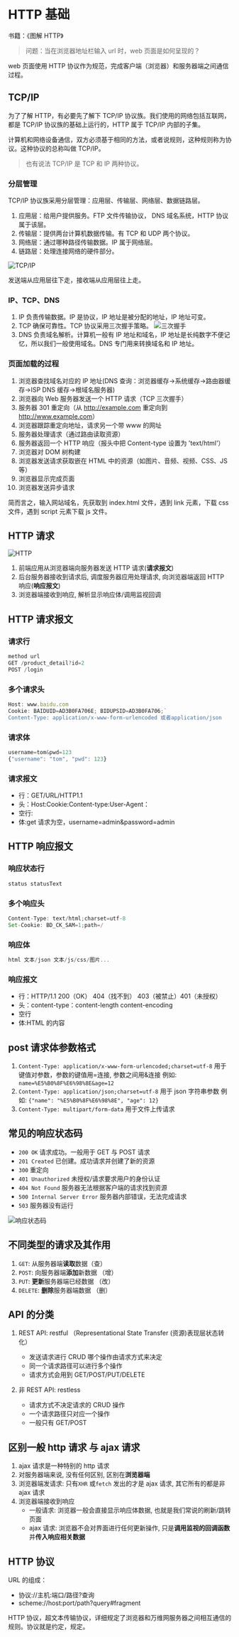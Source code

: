 # HTTP 基础

书籍：《图解 HTTP》

> 问题：当在浏览器地址栏输入 url 时，web 页面是如何呈现的？

web 页面使用 HTTP 协议作为规范，完成客户端（浏览器）和服务器端之间通信过程。

## TCP/IP

为了了解 HTTP，有必要先了解下 TCP/IP 协议族。我们使用的网络包括互联网，都是 TCP/IP 协议族的基础上运行的，HTTP 属于 TCP/IP 内部的子集。

计算机和网络设备通信，双方必须基于相同的方法，或者说规则，这种规则称为协议。这种协议的总称叫做 TCP/IP。

> 也有说法 TCP/IP 是 TCP 和 IP 两种协议。

### 分层管理

TCP/IP 协议族采用分层管理：应用层、传输层、网络层、数据链路层。

1. 应用层：给用户提供服务。FTP 文件传输协议， DNS 域名系统，HTTP 协议属于该层。
2. 传输层：提供两台计算机数据传输。有 TCP 和 UDP 两个协议。
3. 网络层：通过哪种路径传输数据。IP 属于网络层。
4. 链路层：处理连接网络的硬件部分。

![TCP/IP](./images/TCP_IP.png)

发送端从应用层往下走，接收端从应用层往上走。

### IP、TCP、DNS

1. IP 负责传输数据。IP 是协议，IP 地址是被分配的地址，IP 地址可变。
2. TCP 确保可靠性。TCP 协议采用三次握手策略。
   ![三次握手](./images/three_way.png)
3. DNS 负责域名解析。计算机一般有 IP 地址和域名，IP 地址是长纯数字不便记忆，所以我们一般使用域名。DNS 专门用来转换域名和 IP 地址。

### 页面加载的过程

1. 浏览器查找域名对应的 IP 地址(DNS 查询：浏览器缓存->系统缓存->路由器缓存->ISP DNS 缓存->根域名服务器)
2. 浏览器向 Web 服务器发送一个 HTTP 请求（TCP 三次握手）
3. 服务器 301 重定向（从 <http://example.com> 重定向到 <http://www.example.com>）
4. 浏览器跟踪重定向地址，请求另一个带 www 的网址
5. 服务器处理请求（通过路由读取资源）
6. 服务器返回一个 HTTP 响应（报头中把 Content-type 设置为 'text/html'）
7. 浏览器对 DOM 树构建
8. 浏览器发送请求获取嵌在 HTML 中的资源（如图片、音频、视频、CSS、JS 等）
9. 浏览器显示完成页面
10. 浏览器发送异步请求

简而言之，输入网站域名，先获取到 index.html 文件，遇到 link 元素，下载 css 文件，遇到 script 元素下载 js 文件。

## HTTP 请求

![HTTP](./images/HTTP.png)

1. 前端应用从浏览器端向服务器发送 HTTP 请求(**请求报文**)
2. 后台服务器接收到请求后, 调度服务器应用处理请求, 向浏览器端返回 HTTP 响应(**响应报文**)
3. 浏览器端接收到响应, 解析显示响应体/调用监视回调

## HTTP 请求报文

### 请求行

```js
method url
GET /product_detail?id=2
POST /login
```

### 多个请求头

```js
Host: www.baidu.com
Cookie: BAIDUID=AD3B0FA706E; BIDUPSID=AD3B0FA706;`
Content-Type: application/x-www-form-urlencoded 或者application/json
```

### 请求体

```js
username=tom&pwd=123
{"username": "tom", "pwd": 123}
```

### 请求报文

- 行：GET/URL/HTTP1.1
- 头：Host:Cookie:Content-type:User-Agent：
- 空行:
- 体:get 请求为空，username=admin&password=admin

## HTTP 响应报文

### 响应状态行

```js
status statusText
```

### 多个响应头

```js
Content-Type: text/html;charset=utf-8
Set-Cookie: BD_CK_SAM=1;path=/
```

### 响应体

```js
html 文本/json 文本/js/css/图片...
```

### 响应报文

- 行：HTTP/1.1 200（OK） 404（找不到） 403（被禁止）401（未授权）
- 头：content-type：content-length content-encoding
- 空行
- 体:HTML 的内容

## post 请求体参数格式

1. `Content-Type: application/x-www-form-urlencoded;charset=utf-8`
   用于键值对参数，参数的键值用=连接, 参数之间用&连接
   例如: `name=%E5%B0%8F%E6%98%8E&age=12`
2. `Content-Type: application/json;charset=utf-8`
   用于 json 字符串参数
   例如: `{"name": "%E5%B0%8F%E6%98%8E", "age": 12}`
3. `Content-Type: multipart/form-data`
   用于文件上传请求

## 常见的响应状态码

- `200 OK` 请求成功。一般用于 GET 与 POST 请求
- `201 Created` 已创建。成功请求并创建了新的资源
- `300` 重定向
- `401 Unauthorized` 未授权/请求要求用户的身份认证
- `404 Not Found` 服务器无法根据客户端的请求找到资源
- `500 Internal Server Error` 服务器内部错误，无法完成请求
- `503` 服务器没有运行

![响应状态码](./images/status.png)

## 不同类型的请求及其作用

1. `GET`: 从服务器端**读取**数据（查）
2. `POST`: 向服务器端**添加**新数据 （增）
3. `PUT`: **更新**服务器端已经数据 （改）
4. `DELETE`: **删除**服务器端数据 （删）

## API 的分类

1. REST API: restful （Representational State Transfer (资源)表现层状态转化）

   - 发送请求进行 CRUD 哪个操作由请求方式来决定
   - 同一个请求路径可以进行多个操作
   - 请求方式会用到 GET/POST/PUT/DELETE

2. 非 REST API: restless
   - 请求方式不决定请求的 CRUD 操作
   - 一个请求路径只对应一个操作
   - 一般只有 GET/POST

## 区别一般 http 请求 与 ajax 请求

1. ajax 请求是一种特别的 http 请求
2. 对服务器端来说, 没有任何区别, 区别在**浏览器端**
3. 浏览器端发请求: 只有`XHR` 或`fetch` 发出的才是 ajax 请求, 其它所有的都是非 ajax 请求
4. 浏览器端接收到响应
   - 一般请求: 浏览器一般会直接显示响应体数据, 也就是我们常说的刷新/跳转页面
   - ajax 请求: 浏览器不会对界面进行任何更新操作, 只是**调用监视的回调函数**并**传入响应相关数据**

## HTTP 协议

URL 的组成：

- 协议://主机:端口/路径?查询
- scheme://host:port/path?query#fragment

HTTP 协议，超文本传输协议，详细规定了浏览器和万维网服务器之间相互通信的规则。协议就是约定，规定。
